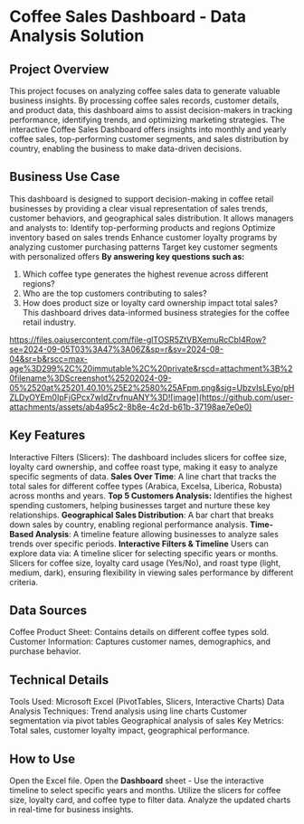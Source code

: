 # Coffee Sales Dashboard - Data Analysis Solution

## Project Overview
This project focuses on analyzing coffee sales data to generate valuable business insights. By processing coffee sales records, customer details, and product data, this dashboard aims to assist decision-makers in tracking performance, identifying trends, and optimizing marketing strategies.
The interactive Coffee Sales Dashboard offers insights into monthly and yearly coffee sales, top-performing customer segments, and sales distribution by country, enabling the business to make data-driven decisions.


## Business Use Case
This dashboard is designed to support decision-making in coffee retail businesses by providing a clear visual representation of sales trends, customer behaviors, and geographical sales distribution. It allows managers and analysts to:
Identify top-performing products and regions
Optimize inventory based on sales trends
Enhance customer loyalty programs by analyzing customer purchasing patterns
Target key customer segments with personalized offers
**By answering key questions such as:**
1. Which coffee type generates the highest revenue across different regions?
2. Who are the top customers contributing to sales?
3. How does product size or loyalty card ownership impact total sales? This dashboard drives data-informed business strategies for the coffee retail industry.

https://files.oaiusercontent.com/file-glTOSR5ZtVBXemuRcCbI4Row?se=2024-09-05T03%3A47%3A06Z&sp=r&sv=2024-08-04&sr=b&rscc=max-age%3D299%2C%20immutable%2C%20private&rscd=attachment%3B%20filename%3DScreenshot%25202024-09-05%2520at%25201.40.10%25E2%2580%25AFpm.png&sig=UbzvIsLEyo/pHZLDyOYEm0IpFjGPcx7wIdZrvfnuANY%3D![image](https://github.com/user-attachments/assets/ab4a95c2-8b8e-4c2d-b61b-37198ae7e0e0)

## Key Features
Interactive Filters (Slicers): The dashboard includes slicers for coffee size, loyalty card ownership, and coffee roast type, making it easy to analyze specific segments of data.
**Sales Over Time**: A line chart that tracks the total sales for different coffee types (Arabica, Excelsa, Liberica, Robusta) across months and years.
**Top 5 Customers Analysis:** Identifies the highest spending customers, helping businesses target and nurture these key relationships.
**Geographical Sales Distribution**: A bar chart that breaks down sales by country, enabling regional performance analysis.
**Time-Based Analysis**: A timeline feature allowing businesses to analyze sales trends over specific periods.
**Interactive Filters & Timeline**
Users can explore data via:
A timeline slicer for selecting specific years or months.
Slicers for coffee size, loyalty card usage (Yes/No), and roast type (light, medium, dark), ensuring flexibility in viewing sales performance by different criteria.


## Data Sources
Coffee Product Sheet: Contains details on different coffee types sold.
Customer Information: Captures customer names, demographics, and purchase behavior.

## Technical Details
Tools Used: Microsoft Excel (PivotTables, Slicers, Interactive Charts)
Data Analysis Techniques:
Trend analysis using line charts
Customer segmentation via pivot tables
Geographical analysis of sales
Key Metrics: Total sales, customer loyalty impact, geographical performance.

## How to Use
Open the Excel file.
Open the **Dashboard** sheet - Use the interactive timeline to select specific years and months.
Utilize the slicers for coffee size, loyalty card, and coffee type to filter data.
Analyze the updated charts in real-time for business insights.

